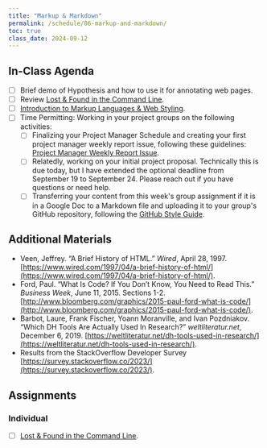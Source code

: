 ```yaml
---
title: "Markup & Markdown"
permalink: /schedule/06-markup-and-markdown/
toc: true
class_date: 2024-09-12
---
```


## In-Class Agenda

- [ ] Brief demo of Hypothesis and how to use it for annotating web pages.
- [ ] Review [Lost & Found in the Command Line]({{site.baseurl}}/materials/introducing-humanities-computing/06-intro-file-formats#homework-lost--found-in-the-command-line).
- [ ] [Introduction to Markup Languages & Web Styling]({{site.baseurl}}/materials/introducing-humanities-computing/07-intro-html).
- [ ] Time Permitting: Working in your project groups on the following activities:
    - [ ] Finalizing your Project Manager Schedule and creating your first project manager weekly report issue, following these guidelines: [Project Manager Weekly Report Issue]({{site.baseurl}}/assessments/05-github-style-guide/#project-manager-weekly-report).
    - [ ] Relatedly, working on your initial project proposal. Technically this is due today, but I have extended the optional deadline from September 19 to September 24. Please reach out if you have questions or need help.
    - [ ] Transferring your content from this week's group assignment if it is in a Google Doc to a Markdown file and uploading it to your group's GitHub repository, following the [GitHub Style Guide]({{site.baseurl}}/assessments/05-github-style-guide/).

## Additional Materials

- Veen, Jeffrey. “A Brief History of HTML.” *Wired*, April 28, 1997. [https://www.wired.com/1997/04/a-brief-history-of-html/](https://www.wired.com/1997/04/a-brief-history-of-html/).
- Ford, Paul. “What Is Code? If You Don’t Know, You Need to Read This.” *Business Week*, June 11, 2015. Sections 1-2. [http://www.bloomberg.com/graphics/2015-paul-ford-what-is-code/](http://www.bloomberg.com/graphics/2015-paul-ford-what-is-code/).
- Barbot, Laure, Frank Fischer, Yoann Moranville, and Ivan Pozdniakov. “Which DH Tools Are Actually Used In Research?” *weltliteratur.net*, December 6, 2019. [https://weltliteratur.net/dh-tools-used-in-research/](https://weltliteratur.net/dh-tools-used-in-research/).
- Results from the StackOverflow Developer Survey [https://survey.stackoverflow.co/2023/](https://survey.stackoverflow.co/2023/).

## Assignments

### Individual

- [ ] [Lost & Found in the Command Line]({{site.baseurl}}/materials/introducing-humanities-computing/06-intro-file-formats#homework-lost--found-in-the-command-line).